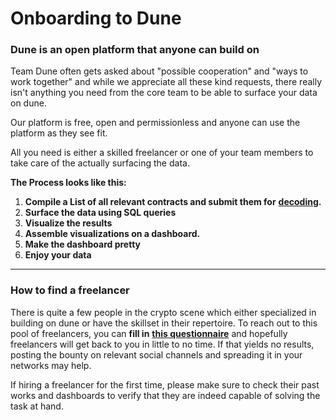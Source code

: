 # Onboarding to Dune

### Dune is an open platform that anyone can build on

Team Dune often gets asked about "possible cooperation" and "ways to work together" and while we appreciate all these kind requests, there really isn't anything you need from the core team to be able to surface your data on dune.

Our platform is free, open and permissionless and anyone can use the platform as they see fit.

All you need is either a skilled freelancer or one of your team members to take care of the actually surfacing the data.

**The Process looks like this:**

1. **Compile a List of all relevant contracts and submit them for** [**decoding**](/features/adding-new-contracts)**.**
2. **Surface the data using SQL queries**
3. **Visualize the results**
4. **Assemble visualizations on a dashboard.**
5. **Make the dashboard pretty**
6. **Enjoy your data**

***

### How to find a freelancer

There is quite a few people in the crypto scene which either specialized in building on dune or have the skillset in their repertoire. To reach out to this pool of freelancers, you can **fill in** [**this questionnaire**](http://bounties.dune.com/) and hopefully freelancers will get back to you in little to no time. If that yields no results, posting the bounty on relevant social channels and spreading it in your networks may help.

If hiring a freelancer for the first time, please make sure to check their past works and dashboards to verify that they are indeed capable of solving the task at hand.
